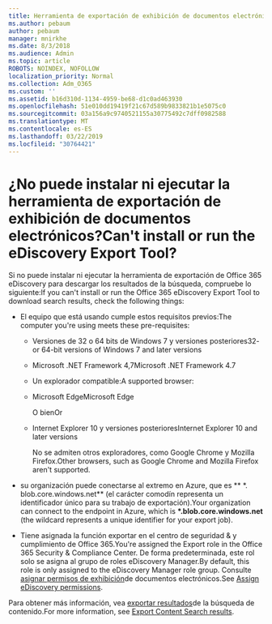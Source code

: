 ```yaml
---
title: Herramienta de exportación de exhibición de documentos electrónicos
ms.author: pebaum
author: pebaum
manager: mnirkhe
ms.date: 8/3/2018
ms.audience: Admin
ms.topic: article
ROBOTS: NOINDEX, NOFOLLOW
localization_priority: Normal
ms.collection: Adm_O365
ms.custom: ''
ms.assetid: b16d310d-1134-4959-be68-d1c0ad463930
ms.openlocfilehash: 51e010dd19419f21c67d589b9833821b1e5075c0
ms.sourcegitcommit: 03a156a9c9740521155a30775492c7dff0982588
ms.translationtype: MT
ms.contentlocale: es-ES
ms.lasthandoff: 03/22/2019
ms.locfileid: "30764421"
---
```

# <a name="cant-install-or-run-the-ediscovery-export-tool"></a><span data-ttu-id="e8ede-102">¿No puede instalar ni ejecutar la herramienta de exportación de exhibición de documentos electrónicos?</span><span class="sxs-lookup"><span data-stu-id="e8ede-102">Can't install or run the eDiscovery Export Tool?</span></span>

<span data-ttu-id="e8ede-103">Si no puede instalar ni ejecutar la herramienta de exportación de Office 365 eDiscovery para descargar los resultados de la búsqueda, compruebe lo siguiente:</span><span class="sxs-lookup"><span data-stu-id="e8ede-103">If you can't install or run the Office 365 eDiscovery Export Tool to download search results, check the following things:</span></span>
  
- <span data-ttu-id="e8ede-104">El equipo que está usando cumple estos requisitos previos:</span><span class="sxs-lookup"><span data-stu-id="e8ede-104">The computer you're using meets these pre-requisites:</span></span>
    
  - <span data-ttu-id="e8ede-105">Versiones de 32 o 64 bits de Windows 7 y versiones posteriores</span><span class="sxs-lookup"><span data-stu-id="e8ede-105">32- or 64-bit versions of Windows 7 and later versions</span></span>
    
  - <span data-ttu-id="e8ede-106">Microsoft .NET Framework 4,7</span><span class="sxs-lookup"><span data-stu-id="e8ede-106">Microsoft .NET Framework 4.7</span></span>
    
  - <span data-ttu-id="e8ede-107">Un explorador compatible:</span><span class="sxs-lookup"><span data-stu-id="e8ede-107">A supported browser:</span></span>
    
  - <span data-ttu-id="e8ede-108">Microsoft Edge</span><span class="sxs-lookup"><span data-stu-id="e8ede-108">Microsoft Edge</span></span>
    
    <span data-ttu-id="e8ede-109">O bien</span><span class="sxs-lookup"><span data-stu-id="e8ede-109">Or</span></span>
    
  - <span data-ttu-id="e8ede-110">Internet Explorer 10 y versiones posteriores</span><span class="sxs-lookup"><span data-stu-id="e8ede-110">Internet Explorer 10 and later versions</span></span>
    
    <span data-ttu-id="e8ede-111">No se admiten otros exploradores, como Google Chrome y Mozilla Firefox.</span><span class="sxs-lookup"><span data-stu-id="e8ede-111">Other browsers, such as Google Chrome and Mozilla Firefox aren't supported.</span></span>
    
- <span data-ttu-id="e8ede-112">su organización puede conectarse al extremo en Azure, que es \*\* \*. blob.core.windows.net\*\* (el carácter comodín representa un identificador único para su trabajo de exportación).</span><span class="sxs-lookup"><span data-stu-id="e8ede-112">Your organization can connect to the endpoint in Azure, which is **\*.blob.core.windows.net** (the wildcard represents a unique identifier for your export job).</span></span> 
    
- <span data-ttu-id="e8ede-113">Tiene asignada la función exportar en el centro de seguridad &amp; y cumplimiento de Office 365.</span><span class="sxs-lookup"><span data-stu-id="e8ede-113">You're assigned the Export role in the Office 365 Security &amp; Compliance Center.</span></span> <span data-ttu-id="e8ede-114">De forma predeterminada, este rol solo se asigna al grupo de roles eDiscovery Manager.</span><span class="sxs-lookup"><span data-stu-id="e8ede-114">By default, this role is only assigned to the eDiscovery Manager role group.</span></span> <span data-ttu-id="e8ede-115">Consulte [asignar permisos de exhibición](https://support.office.com/article/assign-ediscovery-permissions-in-the-office-365-security-compliance-center-5b9a067b-9d2e-4aa5-bb33-99d8c0d0b5d7#moreinfo)de documentos electrónicos.</span><span class="sxs-lookup"><span data-stu-id="e8ede-115">See [Assign eDiscovery permissions](https://support.office.com/article/assign-ediscovery-permissions-in-the-office-365-security-compliance-center-5b9a067b-9d2e-4aa5-bb33-99d8c0d0b5d7#moreinfo).</span></span>
    
<span data-ttu-id="e8ede-116">Para obtener más información, vea [exportar resultados](https://support.office.com/article/Export-Content-Search-results-from-the-Office-365-Security-Compliance-Center-ed48d448-3714-4c42-85f5-10f75f6a4278)de la búsqueda de contenido.</span><span class="sxs-lookup"><span data-stu-id="e8ede-116">For more information, see [Export Content Search results](https://support.office.com/article/Export-Content-Search-results-from-the-Office-365-Security-Compliance-Center-ed48d448-3714-4c42-85f5-10f75f6a4278).</span></span>
  

